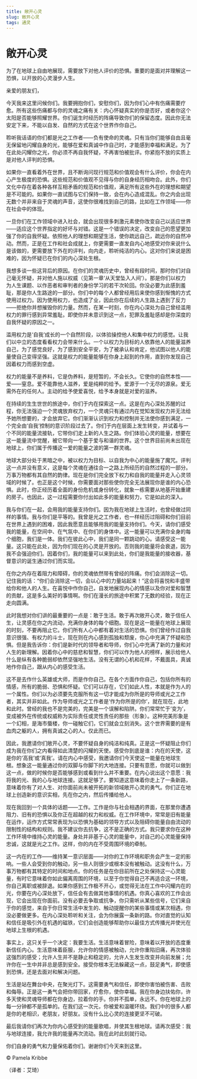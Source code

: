```yaml
--- 
title: 敞开心灵 
slug: 敞开心灵 
tags: 通灵 
--- 
```

# 敞开心灵

为了在地球上自由地展现，需要放下对他人评价的恐惧。重要的是面对并理解这一恐惧，以开放的心灵漫步人生。

亲爱的朋友们，

今天我来这里问候你们。我要拥抱你们，安慰你们，因为你们心中有伤痛需要疗愈。所有这些伤痛都与你的灵魂之痛有关：内心怀疑真实的你是否好，或者你这个太阳是否能够照耀世界。你们诞生时经历的阵痛导致你们的保留态度。因此你无法安定下来，不能以自发、自然的方式在这个世界作你自己。

聆听我话语的你们都是光之工作者——负有使命的灵魂。只有当你们能够自由且毫无保留地闪耀自身的光，能够在爱和真诚中作自己时，才能感到幸福和满足。为了在此处闪耀你之光，你必须不再自我怀疑，不再害怕被批评。你紧抱不放的实质上是对他人评判的恐惧。

如果你一直看着外在世界，且不断询问现行规范和价值观会有什么评价，你会在内心产生极度的恐惧。这些规范和价值观不见得与你的自身经历相吻合。此外，你们文化中存在着各种各样互相矛盾的规范和价值观，满足所有这些外在的理想和期望是不可能的。如果你一直试图与它们保持一致，会在内心造成混乱。你之内会出现无数个并非来自于灵魂的声音，这使你很难找到自己的路，比如在工作领域——你在社会中的体现。

一旦你们在工作领域中进入社会，就会出现很多刺激元素使你改变自己以适应世界——适应这个世界指定的好坏与对错。这是一个错误的决定，改变自己的愿望更加强了你的自我怀疑。依照他人的理想和期望生活，使你疏远自己，疏远你的自然冲动。然而，正是在工作和社会成就上，你更需要一直发自内心地感受对你来说什么是该做的，更需要放下外在的评判，向内走，聆听纯洁的内心。这对你们来说是困难的，因为怀疑已在你们的内心深处生根。

我想多谈一些这背后的原因。在你们的灵魂历史中，曾经有段时间，那时你们对自己毫无怀疑，并对他人施以权威（见第一章‘从天堂坠入人间’）。那是你们以权力为人生课题、以作恶者和审判者的身份学习的若干次轮回。你没必要为此感到羞耻，那是你人生路途的一部分。你们中的每个人都曾经用后来使你感到惭愧的方式使用过权力。因为使用权力，也造成了业，因此你在后续的人生路上遇到了反力——拒绝你并想摧毁你的力量。然而，在某一时刻，你在内心深处为自己曾经滥用权力的罪行感到异常羞耻。即使你并未意识到这一点，犯罪及羞耻感却是你深度的自我怀疑的原因之一。

滥用权力是‘自我’成长的一个自然阶段，以体验操控他人和集中权力的感觉。让我们以中立的态度看看权力会带来什么。一个以权力为目标的人依靠他人的能量滋养自己，为了感觉良好，为了感到安全平安，为了被承认和肯定，他试图以他人的能量使自己变得坚强。这就是权力的能量能够在你身上起到的作用，直到你发现自己因着权力而感到空虚。

权力的能量不是养料，它是伪养料，是短暂的，不会长久。它使你的自然本性——爱——窒息。爱不能靠他人滋养，爱是纯粹的给予。爱源于一个无尽的源泉。爱无需外在的任何人。主动的给予使爱喜悦，给予本身就是对爱的滋养。

在持续的生生世世的旅途中，你们于内在探索这一点。这是在内心深处苏醒的过程，你无法强迫一个灵魂放弃权力，一个灵魂只有通过内在觉知发现权力并无法给予她所想要的，才会放弃它。你们渐渐认识到权力和控制并无法使你感到满足，一个完全由‘自我’控制的意识阶段过去了。你们于内在层面上发生转变，并试着与一个不同的能量流接轨，它带你们走上新的人生之路。你们体验心灵的能量，想要在这一能量流中觉醒，被它带向一个基于爱与和谐的世界。这个世界目前尚未出现在地球上，你们属于传播这一爱的能量之波的第一群灵魂。

地球大部分处于黑暗之中，被以权力为目标、以自我为中心的能量施了魔咒。评判这一点并没有意义，这是每个灵魂在通往合一之路上所经历的自然过程的一部分。万事万物都有其自然的韵律。现在是你们完全放下权力和自我的能量并走入心灵领域的时候了。也正是这个时候，你需要面对那些使你完全无法展现你是谁的内心恐惧。此时，你正经历着全面的身份危机或身份转化，就象一栋需要从地基开始重建的房子。也因此，这一过程需要你付出如此多的能量和努力，它是如此的深入。

我与你们在一起，会用我的能量支持你们。因为我在地球上生活时，也曾经做过同样的事情。我与你们是平等的。我曾是光之工作者，也一样经历过阻碍和你们目前在世界上遇到的困难，因此我愿意且能够用我的能量支持你们。今天，请你们感受我的能量，在空间中、在气氛中、在你们的身体中。这一能量可以充满你全身的每个细胞，我们是一体。我们在彼此心中，我们是同一颗跳动的心。请感受这一能量。这只能在此处，因为你们现在的心灵是开放的。否则我的能量将会衰退，因为我不会强迫你们。因着你们，我的能量可以来到此处，你们是我能量的接收器，基督意识的诞生通过你们而实现。

在你之内存在着阻力和障碍，你的灵魂依然带有曾经的阵痛。你们会消除这一切。记住我的话：“你们会消除这一切，会以心中的力量站起来！”这会将喜悦和丰盛带给你和他人的人生。在喜悦中作你自己，自发地展现内心的情感以及你对爱和智慧的贡献，这是多么美好的事情啊。你们在漫长的旅途中积累了无数的经验，现在正走向圆满。

此时我想对你们讲的最重要的一点是：敢于生活。敢于再次敞开心灵，敢于信任人生，让灵感在你之内流动，充满你身体的每个细胞。现在是这一能量在地球上展现的时刻，不要再阻止它。你们所有人心中都有着对生活的恐惧。你们曾经作过自我意识很强、有权力的斗士，现在则在内心感到孤独和颓废，你心中充满了怀疑和恐惧。但是我告诉你：你们是新时代的领导者和导师，你们心中充满了新的力量和对人生的新理解。因着你心中的慈悲和智慧，你们可以作为他人的榜样，展示给他人什么是纵有各种脆弱却依然坚强地生活。没有无谓的心机和花样，不戴面具，真诚地作你自己，跟从内心的感受生活。

这不是去作什么英雄或大师，而是作你自己。在各个方面作你自己，包括你所有的情感，所有的脆弱、恐惧和怀疑。它们可以存在，它们如此人性，本就是作为人的一个属性。你们以为必须要先克服所有这一切才能成为你所是的导师或光之工作者，其实并非如此。作为导师或光之工作者是‘作为你所是的你’，就在现在，此地和此时。曾经的我也不是完美的，完美是一个误解和陷阱。你们常常忙于‘变为’，变成被外在传统或权威称为实际责任或灵性责任的那些（形象）。这种完美形象是一个幻相，是海市蜃楼，你一碰触它们，它们就会立刻消失。这个世界需要的是有血肉之躯的人，拥有真诚之心的人。仅此而已。

因此，我邀请你们敞开心灵，不要怀疑自身的纯洁和纯真。正是这一怀疑阻止你们成为我在你们之内看得如此清楚的闪耀的天使。感受你到底是谁：内在的天使，这是你的‘高我’或‘真我’。请在内心中感受，我邀请你们今天使这一能量在地球生根。想象这一能量通过你的双脚与你脚下的大地连接。只要有意愿，你就可以做到这一点，做的时候你是否能够感到或看到什么并不重要。在内心说出这个意愿：我将我的光、我的心与地球连接。这就足够了。要知道这意味着你走上了一条新路，意味着你有了对人生、对你面前尚未被开拓的新领域敞开心灵的勇气。你们正在地球上创造新的意识实相，先在你之内，然后传播给他人。

现在我回到一个具体的话题——工作。工作是你与社会相遇的界面，在那里你遭遇阻力、旧有的恐惧以及你正在超越的权力和权威。在工作环境中，常常是旧有能量在运作，运作方式常常表现为以恐惧为基础的领导方式以及阻碍你能量自由流动的限制性的结构和规则。我不建议你去抗争，这不是正确的方式。我只要求你在这种工作环境中维持心灵的能量。身处并非基于心灵的能量中，对自己的心灵能量保持忠诚，这就是光之工作。这样，你的内在不受周围环境的牵制。

这一内在的工作——维持某一意识层面——对你的工作环境和职务会产生一定的影响。一些人会受到你的触动，另一些人则很少或根本没有被触动。这没有什么，万事万物都有其特定的时间和地点。你的任务是在你目前所在之处保持这一心灵能量，有时它意味着你如此偏离周围的环境，以至于你觉得自己不再适合这一环境，你自己离职或被辞退。如果你感到工作极不开心，或觉得无法在工作中闪耀内在的光，你要在内心深处放下，信任会有去做其他事情的机遇。你真心喜欢的工作会出现，它会出现在你面前。没有必要去争取或抗争，你只需听从某些信号，它们来自于你的感觉，来自于你日常生活中发生的、触动提醒你的某些事情或某次相遇，你没必要做更多。在内心深处聆听和关注，会为你展露一条新的路。你对直觉的认知和信任是吸引外在机遇的磁铁，它们会创造能够帮助你以最佳方式传播光并使光在地球上生根的机遇。

事实上，这只关乎一个决定：我要生活。生活意味着冒险，意味着以开放的态度重新信任内心。生活意味着臣服，允许你的情感被触动，允许你重陷旧痛，再次体验这强烈的感受；允许人生并不是静止和稳定的，允许人生发生改变并向前发展；允许你在一生中并非总是感到安全。接受你根本无法躲藏这一点，鼓足勇气，即使感到恐惧，还是去面对和解决问题。

生活是站在舞台中央，在聚光灯下。这需要勇气和信任，即使你害怕被伤害、击败和侮辱。正是这一勇气会把你带回家，疗愈你，使你幸福。我在你身边扶佑你，许多天使和灵魂导师都在你身边，拉着你的手。你并不孤单，永远不。你在地球上的每一分钟都不是孤单的。在我们这一次元，你被爱和温暖环绕。我们中的很多人都是你的老相识，老朋友，好朋友。没有什么比心灵的连接更坚不可破。

最后我请你们再次为你内心感受到的能量歌唱，并使其生根地球。请再次感受：我与地球连接，我允许我的能量再次流动。我在此时此刻就行动。

你们自身的勇气和力量保佑着你们。谢谢你们今天来到这里。

© Pamela Kribbe

（译者：艾琦）